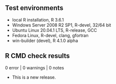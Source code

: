 ## Test environments
* local R installation, R 3.6.1
* Windows Server 2008 R2 SP1, R-devel, 32/64 bit
* Ubuntu Linux 20.04.1 LTS, R-release, GCC
* Fedora Linux, R-devel, clang, gfortran
* win-builder (devel), R 4.1.0 alpha

## R CMD check results

0 error | 0 warnings | 0 notes

* This is a new release.

